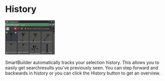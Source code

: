 # History

![History](/images/History.png "Navigate the selection history")

SmartBuilder automatically tracks your selection history. This allows you to easily get searchresults you’ve previously seen. You can step forward and backwards in history or you can click the History button to get an overview. 